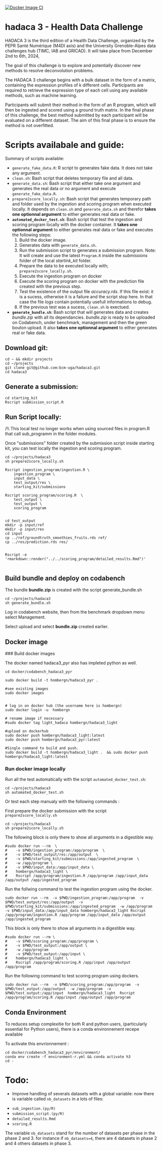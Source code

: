 
<!-- badges: start -->
[![Docker Image CI](https://github.com/bcm-uga/hadaca3/actions/workflows/submission_on_docker.yml/badge.svg?branch=data_generation_migration)](https://github.com/bcm-uga/hadaca3/actions/workflows/submission_on_docker.yml)
<!-- badges: end -->

# hadaca 3 - Health Data Challenge


HADACA 3 is the third edition of a Health Data Challenge, organized by the PEPR Santé Numérique (M4DI axis) and the University Grenoble-Alpes data challenges hub (TIMC, IAB and GRICAD). It will take place from December 2nd to 6th, 2024,


The goal of this challenge is to explore and potentially discover new methods to resolve deconvolution problems.

The HADACA 3 challenge begins with a bulk dataset in the form of a matrix, containing the expression profiles of k different cells. Participants are required to retrieve the expression type of each cell using any available methods, such as machine learning.

Participants will submit their method in the form of an R program, which will then be ingested and scored using a ground truth matrix. In the final phase of this challenge, the best method submitted by each participant will be evaluated on a different dataset. The aim of this final phase is to ensure the method is not overfitted.

# Scripts availabale and guide: 
Summary of scripts available: 
* `generate_fake_data.R`: R script to generates fake data. It does not take any argument. 
* `clean.sh`: Bash script that deletes temporary file and all data.
* `generate_data.sh`: Bash script that either take one argument and generates the real data or no argument and execute `generate_fake_data.R`.
* `prepare2score_locally.sh`: Bash script that generates temporary path and folder used by the ingestion and scoring program when executed locally. It depends on `clean.sh` and `generate_data.sh` and therefor **takes one optionnal argument** to either generates real data or fake. 
* **`automated_docker_test.sh`**: Bash script that test the ingestion and scoring program locally with the docker container. It **takes one optionnal argument** to either generates real data or fake and executes the following steps: 
    1. Build the docker image.
    2. Generates data with `generate_data.sh`.
    3. Run the submission script to generates a submission program. Note: It will create and use the latest `Program.R` inside the *submissions* folder of the local *startink_kit* folder.
    4. Prepare the data to be executed locally with; `prepare2score_locally.sh`.
    5. Execute the ingestion program on docker
    6. Execute the scoring program on docker with the prediction file created with the previous step.
    7. Test the existence of the output file *accuracy.rds*.  If this file exist: it is a sucess, otherwise it is a failure and the script stop here. In that case the file *logs* contain potentially usefull informations to debug.
    8. If the previous test was a sucess, `clean.sh` is exectued.
* **`generate_bundle.sh`**: Bash script that will generates data and creates *bundle.zip* with all its dependancies. *bundle.zip* is ready to be uploaded on Codabench, under benchmark, management and then the green bouton upload. It also **takes one optionnal argument** to either generates real or fake data.

## Download git:

```
cd ~ && mkdir projects
cd ~/projects
git clone git@github.com:bcm-uga/hadaca3.git
cd hadaca3
```


## Generate a submission:

```
cd starting_kit
Rscript submission_script.R
```

## Run Script locally:

/!\ This local test no longer works when using sourced files in program.R that call sub_programm in the folder modules.


Once "submissions" folder created by the submission script inside starting kit, you can test locally the ingestion and scoring program.

```
cd ~/projects/hadaca3
sh prepare2score_locally.sh

Rscript ingestion_program/ingestion.R \
    ingestion_program \
    input_data \
    test_output/res \
    starting_kit/submissions

Rscript scoring_program/scoring.R  \
    test_output \
    test_output \
    scoring_program


cd test_output
mkdir -p input/ref
mkdir -p input/res
cd input
cp ../ref/groundtruth_smoothies_fruits.rds ref/
cp ../res/prediction.rds res/


Rscript -e 'rmarkdown::render("../../scoring_program/detailed_results.Rmd")'
  

```

## Build bundle and deploy on codabench

The bundle **bundle.zip** is created with the script generate_bundle.sh
```
cd ~/projects/hadaca3
sh generate_bundle.sh
```

Log in codabench website, then from the benchmark dropdown menu select Management.

Select upload and select **bundle.zip** created earlier.

## Docker image 

### Build docker images

The docker named hadaca3_pyr also has impleted python as well.

```
cd docker/codabench_hadaca3_pyr

sudo docker build -t hombergn/hadaca3_pyr .

#see existing images 
sudo docker images 


# log in on docker hub (the username here is hombergn)
sudo docker login -u  hombergn

# rename image if necessary  
#sudo docker tag light_hadaca hombergn/hadaca3_light 

#upload on dockerhub
sudo docker push hombergn/hadaca3_light:latest
sudo docker push hombergn/hadaca3_pyr:latest

#Single command to build and push. 
sudo docker build -t hombergn/hadaca3_light .  && sudo docker push hombergn/hadaca3_light:latest
```



### Run docker image locally

Run all the test automatically with the script `automated_docker_test.sh`:
```
cd ~/projects/hadaca3
sh automated_docker_test.sh
```

Or test each step manualy with the following commands :

First prepare the docker submission with the script `prepare2score_locally.sh`

```
cd ~/projects/hadaca3
sh prepare2score_locally.sh
```

The following block is only there to show all arguments in a digestible way.
```
#sudo docker run --rm  \
#    -v $PWD/ingestion_program:/app/program  \
#    -v $PWD/test_output/res:/app/output  \
#    -v $PWD/starting_kit/submissions:/app/ingested_program  \
#    -w /app/program \ 
#    -v $PWD/input_data:/app/input_data \
#    hombergn/hadaca3_light \
#    Rscript /app/program/ingestion.R /app/program /app/input_data /app/output /app/ingested_program
```

Run the follwing command to test the ingestion program using the docker.  
```
sudo docker run --rm  -v $PWD/ingestion_program:/app/program  -v $PWD/test_output/res:/app/output  -v $PWD/starting_kit/submissions:/app/ingested_program  -w /app/program  -v $PWD/input_data:/app/input_data hombergn/hadaca3_light Rscript /app/program/ingestion.R /app/program /app/input_data /app/output /app/ingested_program
```

This block is only there to show all arguments in a digestible way. 
```
#sudo docker run --rm \
#    -v $PWD/scoring_program:/app/program \
#    -v $PWD/test_output:/app/output \
#    -w /app/program 
#    -v $PWD/test_output:/app/input \
#    hombergn/hadaca3_light \
#    Rscript /app/program/scoring.R /app/input /app/output /app/program
```

Run the following command to test scoring program using dockers.
 ```   
sudo docker run --rm  -v $PWD/scoring_program:/app/program  -v $PWD/test_output:/app/output  -w /app/program  -v $PWD/test_output:/app/input  hombergn/hadaca3_light  Rscript /app/program/scoring.R /app/input /app/output /app/program

```


## Conda Environment 
To reduces setup complexitie for both R and python users, (particularly essential for Python users),  there is a conda environnement recepe available

To activate this envrionnement :
```
cd docker/codabench_hadaca3_pyr/environment/
conda env create -f environment-r.yml && conda activate h3
cd - 
```


# Todo: 

* Improve handling of severals datasets with a global variable: now there is variable called `nb_datasets` in a lots of files: 
 - `sub_ingestion.(py/R)`
 - `submission_script.(py/R)`
 - `detailed_results.Rmd`
 - `scoring.R`

The variable `nb_datasets` stand for the number of datasets per phase in the phase 2 and 3. 
for instance if `nb_datasets=4`, there are 4 datasets in phase 2 and 4 others datasets in phase 3.  